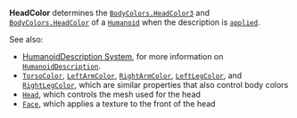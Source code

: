 **HeadColor** determines the [`BodyColors.HeadColor3`](https://create.roblox.com/docs/reference/engine/classes/BodyColors#HeadColor3) and
[`BodyColors.HeadColor`](https://create.roblox.com/docs/reference/engine/classes/BodyColors#HeadColor) of a [`Humanoid`](https://create.roblox.com/docs/reference/engine/classes/Humanoid) when the description is
[`applied`](https://create.roblox.com/docs/reference/engine/classes/Humanoid#ApplyDescription).

See also:

- [HumanoidDescription System](https://create.roblox.com/docs/characters/appearance#humanoiddescription),
for more information on [`HumanoidDescription`](https://create.roblox.com/docs/reference/engine/classes/HumanoidDescription).
- [`TorsoColor`](https://create.roblox.com/docs/reference/engine/classes/HumanoidDescription#TorsoColor),
[`LeftArmColor`](https://create.roblox.com/docs/reference/engine/classes/HumanoidDescription#LeftArmColor),
[`RightArmColor`](https://create.roblox.com/docs/reference/engine/classes/HumanoidDescription#RightArmColor),
[`LeftLegColor`](https://create.roblox.com/docs/reference/engine/classes/HumanoidDescription#LeftLegColor), and
[`RightLegColor`](https://create.roblox.com/docs/reference/engine/classes/HumanoidDescription#RightLegColor), which are
similar properties that also control body colors
- [`Head`](https://create.roblox.com/docs/reference/engine/classes/HumanoidDescription#Head), which controls the mesh used for
the head
- [`Face`](https://create.roblox.com/docs/reference/engine/classes/HumanoidDescription#Face), which applies a texture to the
front of the head